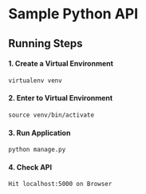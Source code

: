 # Sample Python API
## Running Steps

#### 1. Create a Virtual Environment
`virtualenv venv`<br>

#### 2. Enter to Virtual Environment
`source venv/bin/activate`<br>

#### 3. Run Application

`python manage.py`<br>

#### 4. Check API

`Hit localhost:5000 on Browser`<br>


